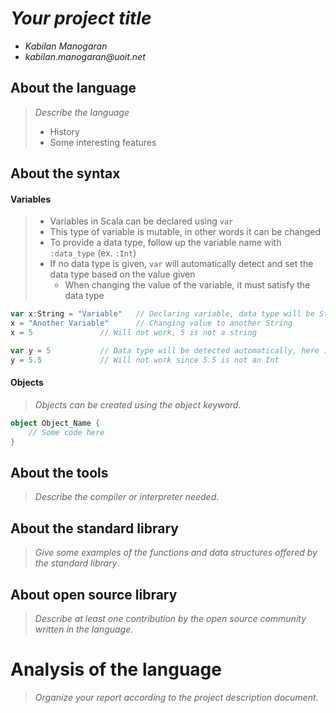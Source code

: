 # _Your project title_

- _Kabilan Manogaran_
- _kabilan.manogaran@uoit.net_

## About the language

> _Describe the language_
>
> - History
> - Some interesting features

## About the syntax

#### Variables
> * Variables in Scala can be declared using `var` 
> * This type of variable is mutable, in other words it can be changed 
> * To provide a data type, follow up the variable name with `:data_type` (ex. `:Int`)
> * If no data type is given, `var` will automatically detect and set the data type based on the value given
> 	* When changing the value of the variable, it must satisfy the data type
```scala
var x:String = "Variable"	// Declaring variable, data type will be String
x = "Another Variable"		// Changing value to another String
x = 5				// Will not work, 5 is not a string

var y = 5			// Data type will be detected automatically, here it is Int
y = 5.5				// Will not work since 5.5 is not an Int
```

#### 

#### Objects
> _Objects can be created using the object keyword._

```scala
object Object_Name {
	// Some code here
}
```


## About the tools

> _Describe the compiler or interpreter needed_.

## About the standard library

> _Give some examples of the functions and data structures
> offered by the standard library_.

## About open source library

> _Describe at least one contribution by the open source
community written in the language._

# Analysis of the language

> _Organize your report according to the project description
document_.


